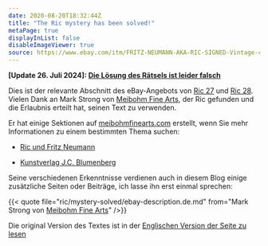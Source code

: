 ```yaml
---
date: 2020-08-20T18:32:44Z
title: "The Ric mystery has been solved!"
metaPage: true
displayInList: false
disableImageViewer: true
source: https://www.ebay.com/itm/FRITZ-NEUMANN-AKA-RIC-SIGNED-Vintage-c-1960s-Color-Etching-STREETSCENE-/143672853431
---
```


**[Update 26. Juli 2024]: [Die Lösung des Rätsels ist leider falsch](/de/post/mystery-again)**

Dies ist der relevante Abschnitt des eBay-Angebots von [Ric 27](/post/ric27) und [Ric 28](/post/ric28). Vielen Dank an Mark Strong von [Meibohm Fine Arts](http://meibohmfinearts.com/), der Ric gefunden und die Erlaubnis erteilt hat, seinen Text zu verwenden.

Er hat einige Sektionen auf [meibohmfinearts.com](http://meibohmfinearts.com/) erstellt, wenn Sie mehr Informationen zu einem bestimmten Thema suchen:

* [Ric und Fritz Neumann](https://www.meibohmfinearts.com/artists/details/155)

* [Kunstverlag J.C. Blumenberg](https://www.meibohmfinearts.com/artists/details/2874)

Seine verschiedenen Erkenntnisse verdienen auch in diesem Blog einige zusätzliche Seiten oder Beiträge, ich lasse ihn erst einmal sprechen:

{{< quote file="ric/mystery-solved/ebay-description.de.md" from="Mark Strong von [Meibohm Fine Arts](http://meibohmfinearts.com/)" />}}

Die original Version des Textes ist in der [Englischen Version der Seite zu lesen](/ric/mystery-solved/)
